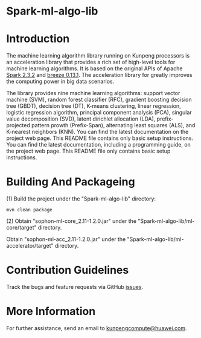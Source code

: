 # Spark-ml-algo-lib



Introduction
============

The machine learning algorithm library running on Kunpeng processors is an acceleration library that provides a rich set of high-level tools for machine learning algorithms. It is based on the original APIs of Apache [Spark 2.3.2](https://github.com/apache/spark/tree/v2.3.2) and [breeze 0.13.1](https://github.com/scalanlp/breeze/tree/releases/v0.13.1). The acceleration library for greatly improves the computing power in big data scenarios.

The library provides nine machine learning algorithms: support vector machine (SVM), random forest classifier (RFC), gradient boosting decision tree (GBDT), decision tree (DT), K-means clustering, linear regression, logistic regression algorithm, principal component analysis (PCA), singular value decomposition (SVD), latent dirichlet allocation (LDA), prefix-projected pattern prowth (Prefix-Span), alternating least squares (ALS), and K-nearest neighbors (KNN). You can find the latest documentation on the project web page. This README file contains only basic setup instructions.
You can find the latest documentation, including a programming guide, on the project web page. This README file only contains basic setup instructions.





Building And Packageing
====================

(1) Build the project under the "Spark-ml-algo-lib" directory:

    mvn clean package


(2) Obtain "sophon-ml-core_2.11-1.2.0.jar" under the "Spark-ml-algo-lib/ml-core/target" directory.

   Obtain "sophon-ml-acc_2.11-1.2.0.jar" under the "Spark-ml-algo-lib/ml-accelerator/target" directory.



Contribution Guidelines
========

Track the bugs and feature requests via GitHub [issues](https://github.com/kunpengcompute/Spark-ml-algo-lib/issues).

More Information
========

For further assistance, send an email to kunpengcompute@huawei.com.
